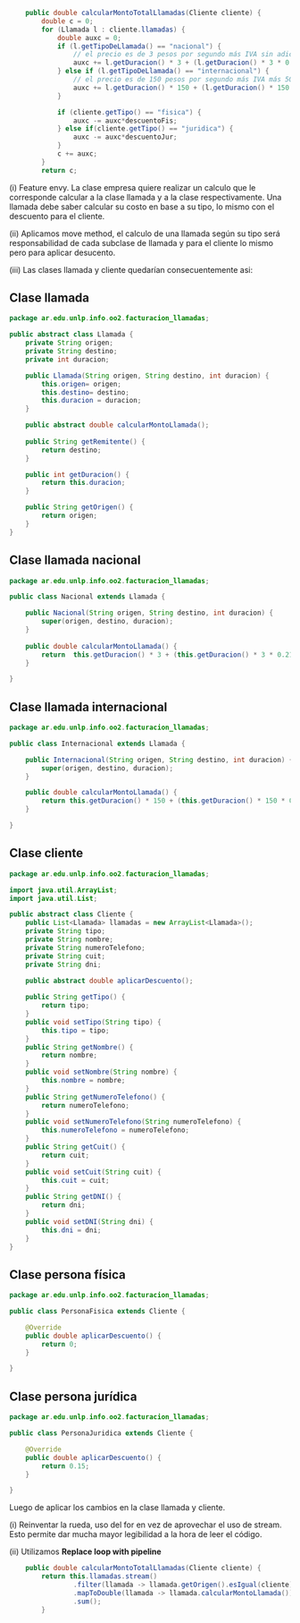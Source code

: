 ```java
	public double calcularMontoTotalLlamadas(Cliente cliente) {
		double c = 0;
		for (Llamada l : cliente.llamadas) {
			double auxc = 0;
			if (l.getTipoDeLlamada() == "nacional") {
				// el precio es de 3 pesos por segundo más IVA sin adicional por establecer la llamada
				auxc += l.getDuracion() * 3 + (l.getDuracion() * 3 * 0.21);
			} else if (l.getTipoDeLlamada() == "internacional") {
				// el precio es de 150 pesos por segundo más IVA más 50 pesos por establecer la llamada
				auxc += l.getDuracion() * 150 + (l.getDuracion() * 150 * 0.21) + 50;
			}

			if (cliente.getTipo() == "fisica") {
				auxc -= auxc*descuentoFis;
			} else if(cliente.getTipo() == "juridica") {
				auxc -= auxc*descuentoJur;
			}
			c += auxc;
		}
		return c;
```
(i) Feature envy. La clase empresa quiere realizar un calculo que le corresponde calcular a la clase llamada y a la clase respectivamente. Una llamada debe saber calcular su costo en base a su tipo, lo mismo con el descuento para el cliente.

(ii) Aplicamos move method, el calculo de una llamada según su tipo será responsabilidad de cada subclase de llamada y para el cliente lo mismo pero para aplicar desucento.

(iii) Las clases llamada y cliente quedarían consecuentemente asi:

## Clase llamada
```java
package ar.edu.unlp.info.oo2.facturacion_llamadas;

public abstract class Llamada {
    private String origen;
    private String destino;
    private int duracion;

    public Llamada(String origen, String destino, int duracion) {
        this.origen= origen;
        this.destino= destino;
        this.duracion = duracion;
    }

    public abstract double calcularMontoLlamada();
    
    public String getRemitente() {
        return destino;
    }

    public int getDuracion() {
        return this.duracion;
    }

    public String getOrigen() {
        return origen;
    }
} 
```
## Clase llamada nacional
```java
package ar.edu.unlp.info.oo2.facturacion_llamadas;

public class Nacional extends Llamada {

    public Nacional(String origen, String destino, int duracion) {
        super(origen, destino, duracion);
    }
    
    public double calcularMontoLlamada() {
        return  this.getDuracion() * 3 + (this.getDuracion() * 3 * 0.21);
    }

}
```
## Clase llamada internacional
```java
package ar.edu.unlp.info.oo2.facturacion_llamadas;

public class Internacional extends Llamada {

    public Internacional(String origen, String destino, int duracion) {
        super(origen, destino, duracion);
    }

    public double calcularMontoLlamada() {
        return this.getDuracion() * 150 + (this.getDuracion() * 150 * 0.21) + 50;
    }

}
```
## Clase cliente
```java
package ar.edu.unlp.info.oo2.facturacion_llamadas;

import java.util.ArrayList;
import java.util.List;

public abstract class Cliente {
	public List<Llamada> llamadas = new ArrayList<Llamada>();
	private String tipo;
	private String nombre;
	private String numeroTelefono;
	private String cuit;
	private String dni;
	
	public abstract double aplicarDescuento();

	public String getTipo() {
		return tipo;
	}
	public void setTipo(String tipo) {
		this.tipo = tipo;
	}
	public String getNombre() {
		return nombre;
	}
	public void setNombre(String nombre) {
		this.nombre = nombre;
	}
	public String getNumeroTelefono() {
		return numeroTelefono;
	}
	public void setNumeroTelefono(String numeroTelefono) {
		this.numeroTelefono = numeroTelefono;
	}
	public String getCuit() {
		return cuit;
	}
	public void setCuit(String cuit) {
		this.cuit = cuit;
	}
	public String getDNI() {
		return dni;
	}
	public void setDNI(String dni) {
		this.dni = dni;
	}
}
```

## Clase persona física
```java
package ar.edu.unlp.info.oo2.facturacion_llamadas;

public class PersonaFisica extends Cliente {

	@Override
	public double aplicarDescuento() {
		return 0;
	}

}
```
## Clase persona jurídica
```java
package ar.edu.unlp.info.oo2.facturacion_llamadas;

public class PersonaJuridica extends Cliente {

	@Override
	public double aplicarDescuento() {
		return 0.15;
	}

}
```
Luego de aplicar los cambios en la clase llamada y cliente.

(i) Reinventar la rueda, uso del for en vez de aprovechar el uso de stream. Esto permite dar mucha mayor legibilidad a la hora de leer el código.

(ii) Utilizamos **Replace loop with pipeline**

```java
	public double calcularMontoTotalLlamadas(Cliente cliente) {
		return this.llamadas.stream()
	            .filter(llamada -> llamada.getOrigen().esIgual(cliente))
	            .mapToDouble(llamada -> llamada.calcularMontoLlamada())
	            .sum();
	    }
```
